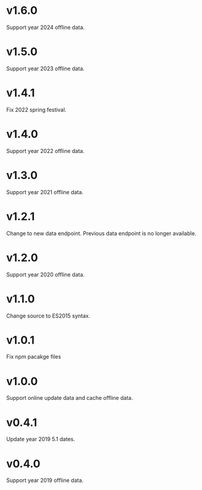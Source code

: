 # v1.6.0

Support year 2024 offline data.

# v1.5.0

Support year 2023 offline data.

# v1.4.1

Fix 2022 spring festival.

# v1.4.0

Support year 2022 offline data.

# v1.3.0

Support year 2021 offline data.

# v1.2.1

Change to new data endpoint. Previous data endpoint is no longer available.

# v1.2.0

Support year 2020 offline data.

# v1.1.0

Change source to ES2015 syntax.

# v1.0.1

Fix npm pacakge files

# v1.0.0

Support online update data and cache offline data.

# v0.4.1

Update year 2019 5.1 dates.

# v0.4.0

Support year 2019 offline data.
